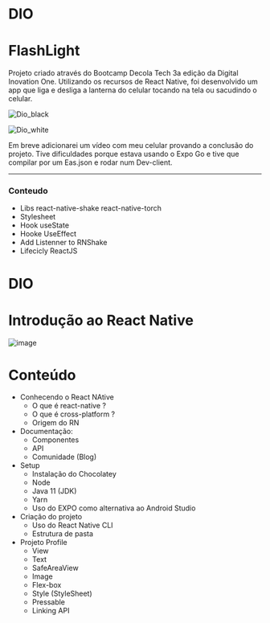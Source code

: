 # DIO

# FlashLight

Projeto criado através do Bootcamp Decola Tech 3a edição da Digital Inovation One. Utilizando os recursos de React Native, foi desenvolvido um app que liga e desliga a lanterna do celular tocando na tela ou sacudindo o celular.

![Dio_black](https://user-images.githubusercontent.com/101853264/176347201-040eb3ad-d8de-453e-bdab-47ccb05da5f3.jpg)

![Dio_white](https://user-images.githubusercontent.com/101853264/176347229-41a4ce57-ac96-4aed-a659-96136ddd1b41.jpg)

Em breve adicionarei um vídeo com meu celular provando a conclusão do projeto. Tive dificuldades porque estava usando o Expo Go e tive que compilar por um Eas.json e rodar num Dev-client.

-----------------------------

### Conteudo
 - Libs react-native-shake react-native-torch
 - Stylesheet
 - Hook useState
 - Hooke UseEffect
 - Add Listenner to RNShake
 - Lifecicly ReactJS

# DIO
# Introdução ao React Native

![image](https://user-images.githubusercontent.com/101853264/175182742-02df2432-4ee5-4971-995b-128261ac6ea0.png)

# Conteúdo
- Conhecendo o React NAtive
  - O que é react-native ?
  - O que é cross-platform ?
  - Origem do RN
- Documentação:
  - Componentes
  - API
  - Comunidade (Blog)
- Setup
  - Instalação do Chocolatey
  - Node
  - Java 11 (JDK)
  - Yarn
  - Uso do EXPO como alternativa ao Android Studio
- Criação do projeto
  - Uso do React Native CLI
  - Estrutura de pasta
- Projeto Profile
  - View
  - Text
  - SafeAreaView
  - Image
  - Flex-box
  - Style (StyleSheet)
  - Pressable
  - Linking API
